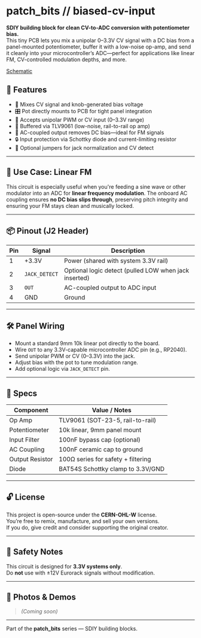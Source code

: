 # patch_bits // biased-cv-input

**SDIY building block for clean CV-to-ADC conversion with potentiometer bias.**  
This tiny PCB lets you mix a unipolar 0–3.3V CV signal with a DC bias from a panel-mounted potentiometer, buffer it with a low-noise op-amp, and send it cleanly into your microcontroller’s ADC—perfect for applications like linear FM, CV-controlled modulation depths, and more.

[Schematic](./biased-CV-input.svg)

## 🔧 Features

- 📎 Mixes CV signal and knob-generated bias voltage
- 🎛️ Pot directly mounts to PCB for tight panel integration
- 🔌 Accepts unipolar PWM or CV input (0–3.3V range)
- 🧠 Buffered via TLV9061 (low-noise, rail-to-rail op amp)
- 🌊 AC-coupled output removes DC bias—ideal for FM signals
- 🔒 Input protection via Schottky diode and current-limiting resistor
- 🧷 Optional jumpers for jack normalization and CV detect

---

## 🧪 Use Case: Linear FM

This circuit is especially useful when you're feeding a sine wave or other modulator into an ADC for **linear frequency modulation**. The onboard AC coupling ensures **no DC bias slips through**, preserving pitch integrity and ensuring your FM stays clean and musically locked.

---

## 📦 Pinout (J2 Header)

| Pin | Signal        | Description                          |
|-----|---------------|--------------------------------------|
| 1   | +3.3V         | Power (shared with system 3.3V rail) |
| 2   | `JACK_DETECT` | Optional logic detect (pulled LOW when jack inserted) |
| 3   | `OUT`         | AC-coupled output to ADC input       |
| 4   | GND           | Ground                               |

---

## 🛠️ Panel Wiring

- Mount a standard 9mm 10k linear pot directly to the board.
- Wire `OUT` to any 3.3V-capable microcontroller ADC pin (e.g., RP2040).
- Send unipolar PWM or CV (0–3.3V) into the jack.
- Adjust bias with the pot to tune modulation range.
- Add optional logic via `JACK_DETECT` pin.

---

## 🧰 Specs

| Component     | Value / Notes                          |
|---------------|----------------------------------------|
| Op Amp        | TLV9061 (SOT-23-5, rail-to-rail)       |
| Potentiometer | 10k linear, 9mm panel mount            |
| Input Filter  | 100nF bypass cap (optional)            |
| AC Coupling   | 100nF ceramic cap to ground            |
| Output Resistor | 100Ω series for safety + filtering   |
| Diode         | BAT54S Schottky clamp to 3.3V/GND      |

---

## 🔓 License

This project is open-source under the **CERN-OHL-W** license.  
You’re free to remix, manufacture, and sell your own versions.  
If you do, give credit and consider supporting the original creator.

---

## 🧯 Safety Notes

This circuit is designed for **3.3V systems only**.  
Do **not** use with ±12V Eurorack signals without modification.

---

## 📸 Photos & Demos

> _(Coming soon)_

---

Part of the **patch_bits** series — SDIY building blocks.
